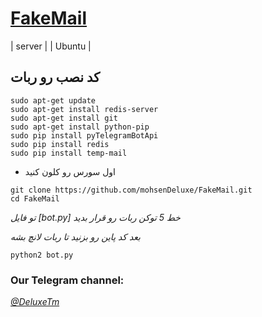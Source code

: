# [FakeMail](https://telegram.me/TdTFakeMail_bot)
| server |
| Ubuntu |
## کد نصب رو ربات 
```
sudo apt-get update
sudo apt-get install redis-server
sudo apt-get install git
sudo apt-get install python-pip
sudo pip install pyTelegramBotApi
sudo pip install redis
sudo pip install temp-mail
```
* اول سورس رو کلون کنید
```
git clone https://github.com/mohsenDeluxe/FakeMail.git
cd FakeMail
```
*تو فایل [bot.py]  خط 5 توکن ربات رو قرار بدید*

*بعد کد پاین رو بزنید تا ربات لانچ بشه*

```
python2 bot.py
```

### Our Telegram channel:

*[@DeluxeTm](https://telegram.me/DeluxeTm)*
